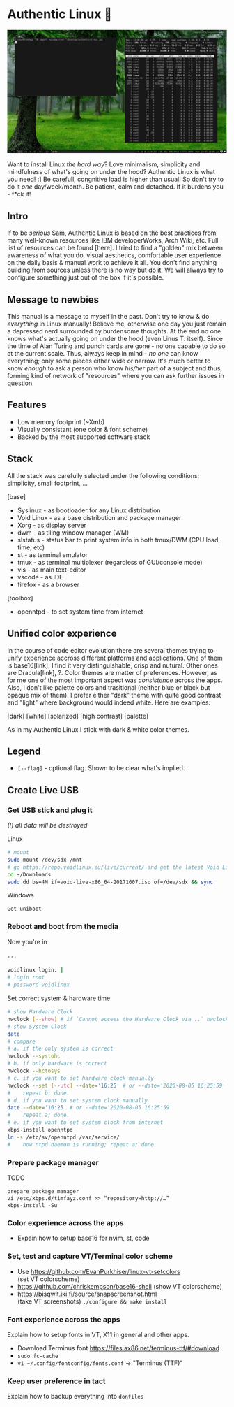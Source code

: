 # Authentic Linux 🌱 

![screenshot](authentic-linux.jpg)

Want to install Linux *the hard way*? Love minimalism, simplicity and mindfulness of what's going on under the hood? Authentic Linux is what you need! :] Be carefull, congnitive load is higher than usual! So don't try to do it *one* day/week/month. Be patient, calm and detached. If it burdens you - f\*ck it!

## Intro
If to be *serious* Sam, Authentic Linux is based on the best practices from many well-known resources like IBM developerWorks, Arch Wiki, etc. Full list of resources can be found [here]. I tried to find a "golden" mix between awareness of what you do, visual aesthetics, comfortable user experience on the daily basis & manual work to achieve it all. You don't find anything building from sources unless there is no way but do it. We will always try to configure something just out of the box if it's possible. 

## Message to newbies
This manual is a message to myself in the past. Don't try to know & do *everything* in Linux manually! Believe me, otherwise one day you just remain a depressed nerd surrounded by burdensome thoughts. At the end no one knows what's actually going on under the hood (even Linus T. itself). Since the time of Alan Turing and punch cards are gone - no one capable to do so at the current scale. Thus, always keep in mind - *no one* can know everything; only some pieces either wide or narrow. It's much better to know *enough* to ask a person who know *his/her* part of a subject and thus, forming kind of network of "resources" where you can ask further issues in question.

## Features
* Low memory footprint (~Xmb)
* Visually consistant (one color & font scheme)
* Backed by the most supported software stack

## Stack
All the stack was carefully selected under the following conditions: simplicity, small footprint, ...

[base]
* Syslinux - as bootloader for any Linux distribution
* Void Linux - as a base distribution and package manager
* Xorg - as display server
* dwm - as tiling window manager (WM)
* slstatus - status bar to print system info in both tmux/DWM (CPU load, time, etc)
* st - as terminal emulator
* tmux - as terminal multiplexer (regardless of GUI/console mode)
* vis - as main text-editor
* vscode - as IDE
* firefox - as a browser

[toolbox]
* openntpd - to set system time from internet

## Unified color experience
In the course of code editor evolution there are several themes trying to unify experience accross different platforms and applications. One of them is base16[link]. I find it very distinguishable, crisp and nutural. Other ones are Dracula[link], ?. Color themes are matter of preferences. However, as for me one of the most important aspect was *consistence* across the apps. Also, I don't like palette colors and trasitional (neither blue or black but opaque mix of them). I prefer either "dark" theme with quite good contrast and "light" where background would indeed white. Here are examples:

[dark]
[white]
[solarized]
[high contrast]
[palette]

As in my Authentic Linux I stick with dark & white color themes.

## Legend
* `[--flag]` - optional flag. Shown to be clear what's implied.

## Create Live USB
### Get USB stick and plug it

*(!) all data will be destroyed*

Linux
```bash
# mount
sudo mount /dev/sdx /mnt
# go https://repo.voidlinux.eu/live/current/ and get the latest Void Linux
cd ~/Downloads
sudo dd bs=4M if=void-live-x86_64-20171007.iso of=/dev/sdx && sync
```

Windows
```
Get uniboot
```

### Reboot and boot from the media

Now you're in
```bash
...

voidlinux login: |
# login root
# password voidlinux
```

Set correct system & hardware time
```bash
# show Hardware Clock
hwclock [--show] # if `Cannot access the Hardware Clock via ..` hwclock --directisa
# show System Clock
date
# compare
# a. if the only system is correct
hwclock --systohc
# b. if only hardware is correct
hwclock --hctosys
# c. if you want to set hardware clock manually
hwclock --set [--utc] --date='16:25' # or --date='2020-08-05 16:25:59'
#    repeat b; done.
# d. if you want to set system clock manually
date --date='16:25' # or --date='2020-08-05 16:25:59'
#    repeat a; done.
# e. if you want to set system clock from internet
xbps-install openntpd
ln -s /etc/sv/openntpd /var/service/
#    now ntpd daemon is running; repeat a; done.
```

### Prepare package manager
TODO
```
prepare package manager
vi /etc/xbps.d/timfayz.conf >> “repository=http://…”
xbps-install -Su
```

### Color experience across the apps
* Expain how to setup base16 for nvim, st, code

### Set, test and capture VT/Terminal color scheme
* Use https://github.com/EvanPurkhiser/linux-vt-setcolors <br>
(set VT colorscheme)
* https://github.com/chriskempson/base16-shell
(show VT colorscheme)
* https://bisqwit.iki.fi/source/snapscreenshot.html <br>
(take VT screenshots) `./configure && make install`

### Font experience across the apps
Explain how to setup fonts in VT, X11 in general and other apps.

* Download Terminus font https://files.ax86.net/terminus-ttf/#download
* `sudo fc-cache`
* `vi ~/.config/fontconfig/fonts.conf` -> "Terminus (TTF)"

### Keep user preference in tact
Explain how to backup everything into `donfiles`
